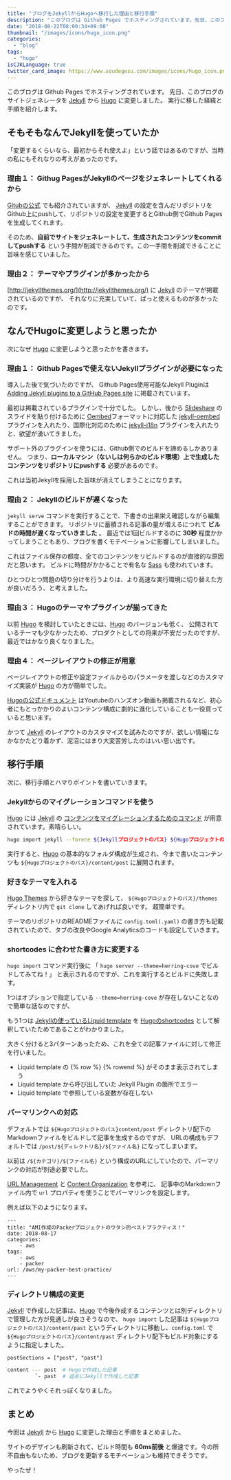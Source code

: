 ```yaml
---
title: "ブログをJekyllからHugoへ移行した理由と移行手順"
description: "このブログは Github Pages でホスティングされています。先日、このブログのサイトジェネレータをJekyllからHugoに変更しました。実行に移した経緯と手順を紹介します。"
date: "2018-08-22T08:00:34+09:00"
thumbnail: "/images/icons/hugo_icon.png"
categories:
  - "blog"
tags:
  - "hugo"
isCJKLanguage: true
twitter_card_image: https://www.soudegesu.com/images/icons/hugo_icon.png
---
```


このブログは Github Pages でホスティングされています。
先日、このブログのサイトジェネレータを [Jekyll](https://jekyllrb.com/) から [Hugo](https://gohugo.io/) に変更しました。
実行に移した経緯と手順を紹介します。

## そもそもなんでJekyllを使っていたか

「変更するくらいなら、最初からそれ使えよ」という話ではあるのですが、当時の私にもそれなりの考えがあったのです。

### 理由１： Githug PagesがJekyllのページをジェネレートしてくれるから

[Gitubの公式](https://help.github.com/articles/using-jekyll-as-a-static-site-generator-with-github-pages/) でも紹介されていますが、
[Jekyll](https://jekyllrb.com/) の設定を含んだリポジトリをGithub上にpushして、リポジトリの設定を変更するとGithub側でGithub Pagesを生成してくれます。

そのため、**自前でサイトをジェネレートして、生成されたコンテンツをcommitしてpushする** という手間が削減できるのです。この一手間を削減できることに旨味を感じていました。

### 理由２： テーマやプラグインが多かったから

[http://jekyllthemes.org/](http://jekyllthemes.org/) に [Jekyll](https://jekyllrb.com/) のテーマが掲載されているのですが、
それなりに充実していて、ぱっと使えるものが多かったのです。

## なんでHugoに変更しようと思ったか

次になぜ [Hugo](https://gohugo.io/) に変更しようと思ったかを書きます。

### 理由１： Github Pagesで使えないJekyllプラグインが必要になった

導入した後で気づいたのですが、 Github Pages使用可能なJekyll Pluginは [Adding Jekyll plugins to a GitHub Pages site](https://help.github.com/articles/adding-jekyll-plugins-to-a-github-pages-site/) に掲載されています。

最初は掲載されているプラグインで十分でした。
しかし、後から [Slideshare](https://www.slideshare.net/) のスライドを貼り付けるために [Oembed](https://oembed.com/)フォーマットに対応した [jekyll-oembed](https://github.com/18F/jekyll-oembed) プラグインを入れたり、国際化対応のために [jekyll-i18n](https://github.com/liamzebedee/jekyll-i18n) プラグインを入れたりと、欲望が湧いてきました。

サポート外のプラグインを使うには、Github側でのビルドを諦めるしかありません。
つまり、**ローカルマシン（ないしは何らかのビルド環境）上で生成したコンテンツをリポジトリにpushする** 必要があるのです。

これは当初Jekyllを採用した旨味が消えてしまうことになります。

### 理由２： Jekyllのビルドが遅くなった

`jekyll serve` コマンドを実行することで、下書きの出来栄え確認しながら編集することができます。
リポジトリに蓄積される記事の量が増えるにつれて **ビルドの時間が遅くなっていきました** 。
最近では1回ビルドするのに **30秒** 程度かかってしまうこともあり、ブログを書くモチベーションに影響してしまいました。

これはファイル保存の都度、全てのコンテンツをリビルドするのが直接的な原因だと思います。
ビルドに時間がかかることで有名な [Sass](https://sass-lang.com/) も使われています。

ひとつひとつ問題の切り分けを行うよりは、より高速な実行環境に切り替えた方が良いだろう、と考えました。

### 理由３： Hugoのテーマやプラグインが揃ってきた

以前 [Hugo](https://gohugo.io/) を検討していたときには、[Hugo](https://gohugo.io/) のバージョンも低く、
公開されているテーマも少なかったため、プロダクトとしての将来が不安だったのですが、最近ではかなり良くなりました。

### 理由４： ページレイアウトの修正が用意

ページレイアウトの修正や設定ファイルからのパラメータを渡しなどのカスタマイズ実装が [Hugo](https://gohugo.io/) の方が簡単でした。

[Hugoの公式ドキュメント](https://gohugo.io/) はYoutubeのハンズオン動画も掲載されるなど、初心者にもとっかかりのよいコンテンツ構成に劇的に進化していることも一役買っていると思います。

かつて [Jekyll](https://jekyllrb.com/) のレイアウトのカスタマイズを試みたのですが、欲しい情報になかなかたどり着かず、泥沼にはまり大変苦労したのはいい思い出です。

## 移行手順

次に、移行手順とハマりポイントを書いていきます。

### Jekyllからのマイグレーションコマンドを使う


[Hugo](https://gohugo.io/) には [Jekyll](https://jekyllrb.com/) の [コンテンツをマイグレーションするためのコマンド](https://gohugo.io/commands/hugo_import_jekyll/) が用意されています。素晴らしい。

```bash
hugo import jekyll --forece ${Jekyllプロジェクトのパス} ${Hugoプロジェクトのパス}
```

実行すると、[Hugo](https://gohugo.io/) の基本的なフォルダ構成が生成され、今まで書いたコンテンツも `${Hugoプロジェクトのパス}/content/post` に展開されます。

### 好きなテーマを入れる

[Hugo Themes](https://themes.gohugo.io/) から好きなテーマを探して、 `${Hugoプロジェクトのパス}/themes` ディレクトリ内で `git clone` してあげれば良いです。
超簡単です。

テーマのリポジトリのREADMEファイルに `config.toml(.yaml)` の書き方も記載されていたので、タブの改良やGoogle Analyticsのコードも設定していきます。

### shortcodes に合わせた書き方に変更する

`hugo import` コマンド実行後に 「 `hugo server --theme=herring-cove` でビルドしてみてね！」 と表示されるのですが、これを実行するとビルドに失敗します。

1つはオプションで指定している `--theme=herring-cove` が存在しないことなので簡単な話なのですが、

もう1つは [Jekyllの使っているLiquid template](https://shopify.github.io/liquid/) を [Hugoのshortcodes](https://gohugo.io/content-management/shortcodes/) として解釈していたためであることがわかりました。

大きく分けると3パターンあったため、これを全ての記事ファイルに対して修正を行いました。

* Liquid template の {% row %} {% rowend %} がそのまま表示されてしまう
* Liquid template から呼び出していた Jekyll Plugin の箇所でエラー
* Liquid template で参照している変数が存在しない

### パーマリンクへの対応

デフォルトでは `${Hugoプロジェクトのパス}content/post` ディレクトリ配下のMarkdownファイルをビルドして記事を生成するのですが、 URLの構成もデフォルトでは `/post/${ディレクトリ名}/${ファイル名}` になってしまいます。

以前は `/${カテゴリ}/${ファイル名}` という構成のURLにしていたので、パーマリンクの対応が別途必要でした。

[URL Management](https://gohugo.io/content-management/urls/) と [Content Organization](https://gohugo.io/content-management/organization/) を参考に、 記事中のMarkdownファイル内で `url` プロパティを使うことでパーマリンクを設定します。

例えば以下のようになります。

```vim
---
title: "AMI作成のPackerプロジェクトのワタシ的ベストプラクティス！"
date: 2018-08-17
categories:
    - aws
tags:
    - aws
    - packer
url: /aws/my-packer-best-practice/
---
```

### ディレクトリ構成の変更

[Jekyll](https://jekyllrb.com/) で作成した記事は、[Hugo](https://gohugo.io/) で今後作成するコンテンツとは別ディレクトリで管理した方が見通しが良さそうなので、
`hugo import` した記事は `${Hugoプロジェクトのパス}/content/past` というディレクトリに移動し、`config.toml` で `${Hugoプロジェクトのパス}/content/past` ディレクトリ配下もビルド対象にするように指定しました。

```vim
postSections = ["post", "past"]
```

```bash
content --- post  # Hugoで作成した記事
         `- past  # 過去にJekyllで作成した記事
```

これでようやくそれっぽくなりました。

## まとめ

今回は [Jekyll](https://jekyllrb.com/) から [Hugo](https://gohugo.io/) に変更した理由と手順をまとめました。

サイトのデザインも刷新されて、ビルド時間も **60ms前後** と爆速です。今の所不自由もないため、ブログを更新するモチベーションも維持できそうです。

やったぜ！
